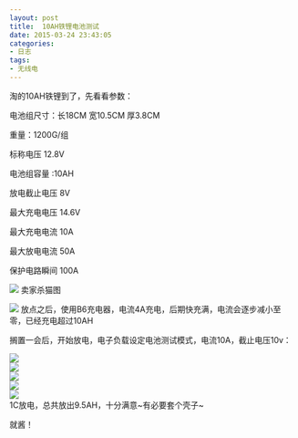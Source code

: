 ```yaml
---
layout: post
title: 	10AH铁锂电池测试
date: 2015-03-24 23:43:05
categories:
- 日志
tags:
- 无线电
---
```


淘的10AH铁锂到了，先看看参数：    

电池组尺寸：长18CM 宽10.5CM 厚3.8CM      

重量：1200G/组

标称电压 12.8V

电池组容量 :10AH

放电截止电压 8V

最大充电电压 14.6V

最大充电电流 10A

最大放电电流 50A

保护电路瞬间 100A

![](http://i1328.photobucket.com/albums/w532/xwlogic/_zpssotiozm7.jpg)
卖家杀猫图    

![](http://i1328.photobucket.com/albums/w532/xwlogic/IMG_20150323_212053936_zpsd0kavhcn.jpg)
放点之后，使用B6充电器，电流4A充电，后期快充满，电流会逐步减小至零，已经充电超过10AH   

搁置一会后，开始放电，电子负载设定电池测试模式，电流10A，截止电压10v：

![](http://i1328.photobucket.com/albums/w532/xwlogic/IMG_20150323_213525577_zpsjgn6ugmr.jpg)    
![](http://i1328.photobucket.com/albums/w532/xwlogic/IMG_20150323_215116794_zpslvmekun7.jpg)    
![](http://i1328.photobucket.com/albums/w532/xwlogic/IMG_20150323_221242047_zpsl5tdmyzn.jpg)    
![](http://i1328.photobucket.com/albums/w532/xwlogic/IMG_20150323_222724326_zpsynxczfgj.jpg)    
![](http://i1328.photobucket.com/albums/w532/xwlogic/IMG_20150323_223220223_zps5tn4hfhs.jpg)     
1C放电，总共放出9.5AH，十分满意~有必要套个壳子~    

就酱！
